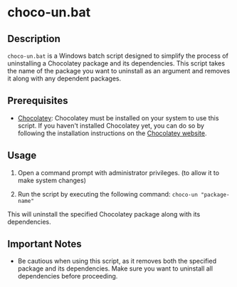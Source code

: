 # choco-un.bat

## Description

`choco-un.bat` is a Windows batch script designed to simplify the process of uninstalling a Chocolatey package and its dependencies. This script takes the name of the package you want to uninstall as an argument and removes it along with any dependent packages.

## Prerequisites

- [Chocolatey](https://chocolatey.org/): Chocolatey must be installed on your system to use this script. If you haven't installed Chocolatey yet, you can do so by following the installation instructions on the [Chocolatey website](https://chocolatey.org/install).

## Usage

1. Open a command prompt with administrator privileges. (to allow it to make system changes)

2. Run the script by executing the following command: `choco-un "package-name"`

This will uninstall the specified Chocolatey package along with its dependencies.

## Important Notes

- Be cautious when using this script, as it removes both the specified package and its dependencies. Make sure you want to uninstall all dependencies before proceeding.
